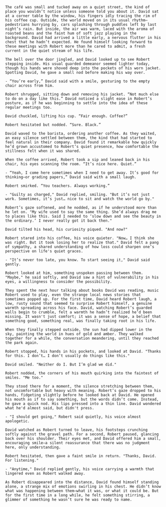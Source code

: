   `The café was small and tucked away on a quiet street, the kind of place you wouldn’t notice unless someone told you about it. David sat at a corner table by the window, his fingers idly tracing the rim of his coffee cup. Outside, the world moved on in its usual rhythm—pedestrians hurrying by, cars splashing through puddles left by last night’s rain. But inside, the air was warm, laced with the aroma of roasted beans and the faint hum of soft jazz playing in the background. David had arrived a little early, a nervous flutter in his chest that he hadn’t expected. He found himself looking forward to these meetings with Robert more than he cared to admit, a fresh current in the quiet stream of his life.`

  `The bell over the door jingled, and David looked up to see Robert stepping inside. His usual guarded demeanor seemed lighter today, though his hands were shoved deep into the pockets of his worn jacket. Spotting David, he gave a small nod before making his way over.`

  `- “You’re early,” David said with a smile, gesturing to the empty chair across from him.`

  `Robert shrugged, sitting down and removing his jacket. “Not much else to do on a day like this.” David noticed a slight ease in Robert’s posture, as if he was beginning to settle into the idea of these regular meetings too.`

  `David chuckled, lifting his cup. “Fair enough. Coffee?”`

  `Robert hesitated but nodded. “Sure. Black.”`

  `David waved to the barista, ordering another coffee. As they waited, an easy silence settled between them, the kind that had started to feel natural in their company. David found it remarkable how quickly he’d grown accustomed to Robert’s quiet presence, how comfortable the stillness felt when it was shared.`

  `When the coffee arrived, Robert took a sip and leaned back in his chair, his eyes scanning the room. “It’s nice here. Quiet.”`

  `- “Yeah, I come here sometimes when I need to get away. It’s good for thinking—or grading papers,” David said with a small laugh.`

  `Robert smirked. “You teachers. Always working.”`

  `- "Guilty as charged," David replied, smiling. "But it’s not just work. Sometimes, it’s just… nice to sit and watch the world go by."`

  `Robert’s gaze softened, and he nodded, as if he understood more than he let on. "My wife used to say the same thing. She’d always drag me to places like this. Said I needed to ‘slow down and see the beauty in the ordinary.’ I never really got it back then."`

  `David tilted his head, his curiosity piqued. "And now?"`

  `Robert stared into his coffee, his voice quieter. "Now… I think she was right. But it took losing her to realize that." David felt a pang of sympathy, a shared understanding of how loss could sharpen one’s perspective on life's quiet graces.`

  `- "It’s never too late, you know. To start seeing it," David said gently.`

  `Robert looked at him, something unspoken passing between them. "Maybe," he said softly, and David saw a hint of vulnerability in his eyes, a willingness to consider the possibility.`

  `They spent the next hour talking about books David was reading, music Robert used to play, even the strange local news stories that sometimes popped up. For the first time, David heard Robert laugh, a low, rusty sound that seemed to surprise Robert himself, a genuine warmth spreading across his face. David, watching Robert’s guarded walls begin to crumble, felt a warmth he hadn’t realized he’d been missing. It wasn't just comfort; it was a sense of hope, a belief that something good, something real, was finally taking root in his life.`

  `When they finally stepped outside, the sun had dipped lower in the sky, painting the world in hues of gold and amber. They walked together for a while, the conversation meandering, until they reached the park again.`

  `Robert stopped, his hands in his pockets, and looked at David. "Thanks for this. I don’t… I don’t usually do things like this."`

  `David smiled. "Neither do I. But I’m glad we did."`

  `Robert nodded, the corners of his mouth quirking into the faintest of smiles. "Me too."`

  `They stood there for a moment, the silence stretching between them, not uncomfortable but heavy with meaning. Robert’s gaze dropped to his hands, fidgeting slightly before he looked back at David. He opened his mouth as if to say something, but the words didn’t come. Instead, he gave a quick nod. His lips pressed into a thin line. David wondered what he'd almost said, but didn't press.`

  `- "I should get going," Robert said quietly, his voice almost apologetic.`

  `David watched as Robert turned to leave, his footsteps crunching softly against the gravel path. For a second, Robert paused, glancing back over his shoulder. Their eyes met, and David offered him a small, encouraging smile—a silent reassurance that there was no judgment here, only understanding.`

  `Robert hesitated, then gave a faint smile in return. "Thanks, David. For listening."`

  `- "Anytime," David replied gently, his voice carrying a warmth that lingered even as Robert walked away.`

  `As Robert disappeared into the distance, David found himself standing alone, a strange mix of emotions swirling in his chest. He didn’t know what was happening between them—what it was, or what it could be. But for the first time in a long while, he felt something stirring, a glimmer of something he wasn’t sure he was ready to name.`
